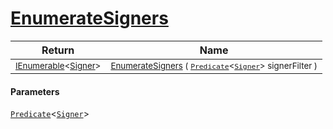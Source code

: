 # [EnumerateSigners](./ImageLoader-100663926.md)



| Return | Name | 
| --- | --- | 
| <sub>[IEnumerable](https://docs.microsoft.com/en-us/dotnet/api/System.Collections.Generic.IEnumerable-1)\<[Signer](./../../Signer.md)></sub>| <sub>[EnumerateSigners](./ImageLoader-100663926.md) ( [`Predicate`](https://docs.microsoft.com/en-us/dotnet/api/System.Predicate-1)\<[`Signer`](./../../Signer.md)> signerFilter )</sub>| <br>


#### Parameters
[`Predicate`](https://docs.microsoft.com/en-us/dotnet/api/System.Predicate-1)\<[`Signer`](./../../Signer.md)>